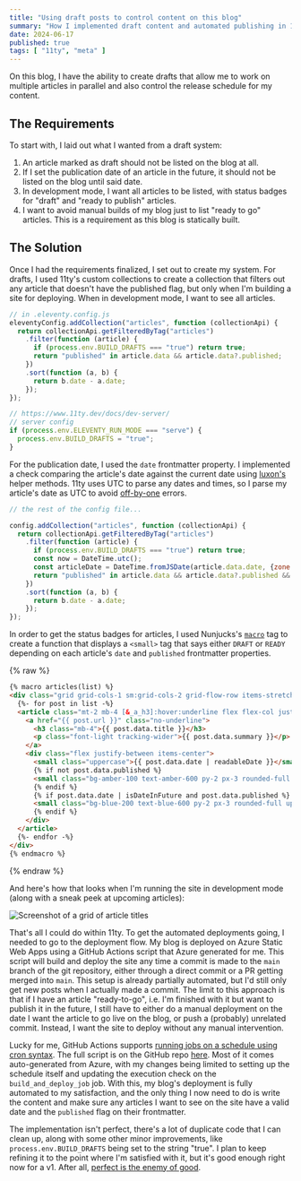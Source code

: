 ```yaml
---
title: "Using draft posts to control content on this blog"
summary: "How I implemented draft content and automated publishing in 11ty."
date: 2024-06-17
published: true
tags: [ "11ty", "meta" ]
---
```


On this blog, I have the ability to create drafts that allow me to work on multiple articles in parallel and also
control the release schedule for my content.

## The Requirements

To start with, I laid out what I wanted from a draft system:

1. An article marked as draft should not be listed on the blog at all.
2. If I set the publication date of an article in the future, it should not be listed on the blog until said date.
3. In development mode, I want all articles to be listed, with status badges for "draft" and "ready to publish"
   articles.
4. I want to avoid manual builds of my blog just to list "ready to go" articles. This is a requirement as this blog
   is statically built.

## The Solution

Once I had the requirements finalized, I set out to create my system. For drafts, I used 11ty's custom collections
to create a collection that filters out any article that doesn't have the published flag, but only when I'm
building a site for deploying. When in development mode, I want to see all articles.

```js
// in .eleventy.config.js
eleventyConfig.addCollection("articles", function (collectionApi) {
  return collectionApi.getFilteredByTag("articles")
    .filter(function (article) {
      if (process.env.BUILD_DRAFTS === "true") return true;
      return "published" in article.data && article.data?.published;
    })
    .sort(function (a, b) {
      return b.date - a.date;
    });
});

// https://www.11ty.dev/docs/dev-server/
// server config
if (process.env.ELEVENTY_RUN_MODE === "serve") {
  process.env.BUILD_DRAFTS = "true";
}
```

For the publication date, I used the `date` frontmatter property. I implemented a check comparing the article's
date against the current date using [luxon's](https://moment.github.io/luxon/#/) helper methods. 11ty uses UTC to parse
any dates and times, so I
parse my article's date as UTC to avoid [off-by-one](https://www.11ty.dev/docs/dates/#dates-off-by-one-day) errors.

```js
// the rest of the config file...

config.addCollection("articles", function (collectionApi) {
  return collectionApi.getFilteredByTag("articles")
    .filter(function (article) {
      if (process.env.BUILD_DRAFTS === "true") return true;
      const now = DateTime.utc();
      const articleDate = DateTime.fromJSDate(article.data.date, {zone: "UTC"});
      return "published" in article.data && article.data?.published && now >= articleDate;
    })
    .sort(function (a, b) {
      return b.date - a.date;
    });
});
```

In order to get the status badges for articles, I used
Nunjucks's [`macro`](https://mozilla.github.io/nunjucks/templating.html#macro)
tag to create a function that displays a `<small>` tag that says either `DRAFT`
or `READY` depending on each article's `date` and `published` frontmatter properties.

{% raw %}

```html
{% macro articles(list) %}
<div class="grid grid-cols-1 sm:grid-cols-2 grid-flow-row items-stretch gap-4">
  {%- for post in list -%}
  <article class="mt-2 mb-4 [&_a_h3]:hover:underline flex flex-col justify-between gap-4">
    <a href="{{ post.url }}" class="no-underline">
      <h3 class="mb-4">{{ post.data.title }}</h3>
      <p class="font-light tracking-wider">{{ post.data.summary }}</p>
    </a>
    <div class="flex justify-between items-center">
      <small class="uppercase">{{ post.data.date | readableDate }}</small>
      {% if not post.data.published %}
      <small class="bg-amber-100 text-amber-600 py-2 px-3 rounded-full uppercase">&#9888; draft</small>
      {% endif %}
      {% if post.data.date | isDateInFuture and post.data.published %}
      <small class="bg-blue-200 text-blue-600 py-2 px-3 rounded-full uppercase">&#x2714; ready</small>
      {% endif %}
    </div>
  </article>
  {%- endfor -%}
</div>
{% endmacro %}
```

{% endraw %}

And here's how that looks when I'm running the site in development mode (along with a sneak peek at upcoming
articles):

![Screenshot of a grid of article titles](/assets/11ty-drafts.png)

That's all I could do within 11ty. To get the automated deployments going, I needed to go to the deployment flow. My
blog is deployed on Azure Static Web Apps using a GitHub Actions script that Azure generated for me. This script
will build and deploy the site any time a commit is made to the `main` branch of the git repository, either through
a direct commit or a PR getting merged into `main`. This setup is already partially automated, but I'd still only
get new posts when I actually made a commit. The limit to this approach is that if I have an article "ready-to-go",
i.e. I'm finished with it but want to publish it in the future, I still have to either do a manual deployment on
the date I want the article to go live on the blog, or push a (probably) unrelated commit. Instead, I want the site
to deploy without any manual intervention.

Lucky for me, GitHub Actions supports
[running jobs on a schedule using cron syntax](https://docs.github.com/en/actions/using-workflows/events-that-trigger-workflows#schedule).
The full script is on the GitHub
repo [here](https://github.com/argenthand/thesilverhand.blog/blob/main/.github/workflows/azure-static-web-apps-yellow-bay-0dc02de1e.yml).
Most of it comes auto-generated from Azure, with my changes being limited to setting up the schedule itself
and updating the execution check on the `build_and_deploy_job` job. With this, my blog's deployment is fully
automated to my satisfaction, and the only thing I now need to do is write the content and make sure any articles I
want to see on the site have a valid date and the `published` flag on their frontmatter.

The implementation isn't perfect, there's a lot of duplicate code that I can clean up, along with some other minor
improvements, like `process.env.BUILD_DRAFTS` being set to the string "true". I plan to keep refining it to the
point where I'm satisfied with it, but it's good enough right now for a v1. After all, [perfect is the enemy of
good](https://en.wikipedia.org/wiki/Perfect_is_the_enemy_of_good).
